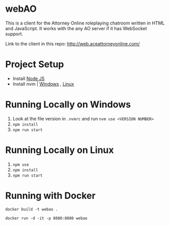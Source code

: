 # webAO

This is a client for the Attorney Online roleplaying chatroom written in HTML and JavaScript.
It works with the any AO server if it has WebSocket support.

Link to the client in this repo: http://web.aceattorneyonline.com/

# Project Setup
- Install [Node JS](https://nodejs.org/en/)
- Install nvm | [Windows](https://github.com/coreybutler/nvm-windows) , [Linux](https://github.com/nvm-sh/nvm)

# Running Locally on Windows
1. Look at the file version in `.nvmrc` and run `nvm use <VERSION NUMBER>`
2. `npm install`
3. `npm run start`


# Running Locally on Linux
1. `npm use`
2. `npm install`
3. `npm run start`

# Running with Docker
`docker build -t webao .`

`docker run -d -it -p 8080:8080 webao`


